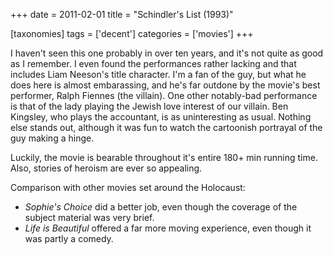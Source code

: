 +++
date = 2011-02-01
title = "Schindler's List (1993)"

[taxonomies]
tags = ['decent']
categories = ['movies']
+++

I haven't seen this one probably in over ten years, and it's not quite
as good as I remember. I even found the performances rather lacking and
that includes Liam Neeson's title character. I'm a fan of the guy, but
what he does here is almost embarassing, and he's far outdone by the
movie's best performer, Ralph Fiennes (the villain). One other
notably-bad performance is that of the lady playing the Jewish love
interest of our villain. Ben Kingsley, who plays the accountant, is as
uninteresting as usual. Nothing else stands out, although it was fun to
watch the cartoonish portrayal of the guy making a hinge.

Luckily, the movie is bearable throughout it's entire 180+ min running
time. Also, stories of heroism are ever so appealing.

Comparison with other movies set around the Holocaust:

-   *Sophie's Choice* did a better job, even though the coverage of the
    subject material was very brief.
-   *Life is Beautiful* offered a far more moving experience, even
    though it was partly a comedy.
